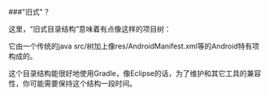 ###"旧式"？

这里，“旧式目录结构”意味着有点像这样的项目树：

它由一个传统的java src/树加上像res/AndroidManifest.xml等的Android特有项构成的。

这个目录结构能很好地使用Gradle，像Eclipse的话，为了维护和其它工具的兼容性，你可能需要保持这个结构一段时间。